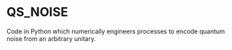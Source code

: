# QS_NOISE
Code in Python which numerically engineers processes to encode quantum noise from an arbitrary unitary. 
